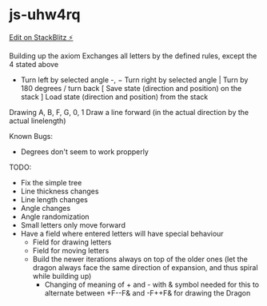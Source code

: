 # js-uhw4rq

[Edit on StackBlitz ⚡️](https://stackblitz.com/edit/js-uhw4rq)

Building up the axiom
  Exchanges all letters by the defined rules, except the 4 stated above
  +   Turn left by selected angle
  -, −   Turn right by selected angle
  |   Turn by 180 degrees / turn back
  [   Save state (direction and position) on the stack
  ]   Load state (direction and position) from the stack

Drawing
  A, B, F, G, 0, 1   Draw a line forward (in the actual direction by the actual linelength)

Known Bugs:
  - Degrees don't seem to work propperly

TODO:
  - Fix the simple tree
  - Line thickness changes
  - Line length changes
  - Angle changes
  - Angle randomization
  - Small letters only move forward
  - Have a field where entered letters will have special behaviour
    - Field for drawing letters
    - Field for moving letters
    - Build the newer iterations always on top of the older ones (let the dragon always face the same direction of expansion, and thus spiral while building up)
      - Changing of meaning of + and - with & symbol needed for this to alternate between +F--F& and -F++F& for drawing the Dragon
